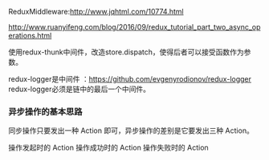 ReduxMiddleware:http://www.jqhtml.com/10774.html

http://www.ruanyifeng.com/blog/2016/09/redux_tutorial_part_two_async_operations.html

使用redux-thunk中间件，改造store.dispatch，使得后者可以接受函数作为参数。

redux-logger是中间件 ：https://github.com/evgenyrodionov/redux-logger
redux-logger必须是链中的最后一个中间件。

### 异步操作的基本思路
同步操作只要发出一种 Action 即可，异步操作的差别是它要发出三种 Action。

操作发起时的 Action
操作成功时的 Action
操作失败时的 Action